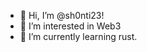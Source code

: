 - 👋 Hi, I’m @sh0nti23! 
- 👀 I’m interested in Web3
- 🌱 I’m currently learning rust.     

<!---
sh0nti23/sh0nti23 is a ✨ special ✨ repository because its `README.md` (this file) appears on your GitHub profile.
You can click the Preview link to take a look at your changes.
--->
